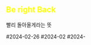 ## **<font color="#ffff00">Be right Back</font>**

빨리 돌아올게라는 뜻

















#2024-02-26
#2024-02 
#2024- 